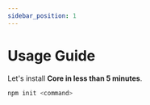 ```yaml
---
sidebar_position: 1
---
```


# Usage Guide

Let's install **Core in less than 5 minutes**.

```bash
npm init <command>
```
